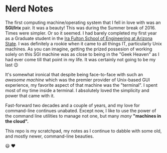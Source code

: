# Nerd Notes

The first computing machine/operating system that I fell in love with was an __SGI/Irix__ pair. It was a beauty! This was during the Summer break of 2016. Times were simpler. Or so it seemed. I had barely completed my first year as a Graduate student in the [Ira Fulton School of Engineering at Arizona State](https://explore.engineering.asu.edu/graduate-degrees/). I was definitely a rookie when it came to all things IT, particularly Unix machines. As you can imagine, getting the prized possesion of working solely on this SGI machine was as close to being in the "Geek Heaven" as I had ever come till that point in my life. It was certainly not going to be my last :wink:

It's somewhat ironical that despite being face-to-face with such an _awesome machine_ which was the premier provider of Unix-based GUI experience, my favorite aspect of that machine was the "terminal". I spent most of my time inside a terminal. I absolutely loved the simplicity and power that came with it.

Fast-forward two decades and a couple of years, and my love for command-line continues unabated. Except now, I like to use the power of the command line utilities to manage not one, but many _many_ __"machines in the cloud".__

This repo is my scratchpad, my notes as I continue to dabble with some old, and mostly newer, command-line beauties.

:smiley: :heart:
